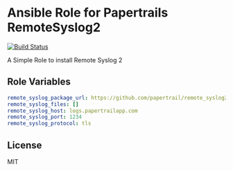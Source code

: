 # Ansible Role for Papertrails RemoteSyslog2

[![Build Status](https://travis-ci.org/mortik/ansible-remote-syslog.png?branch=master)](https://travis-ci.org/mortik/ansible-remote-syslog)

A Simple Role to install Remote Syslog 2

## Role Variables

```yaml
remote_syslog_package_url: https://github.com/papertrail/remote_syslog2/releases/download/v0.13/remote_syslog_linux_amd64.tar.gz
remote_syslog_files: []
remote_syslog_host: logs.papertrailapp.com
remote_syslog_port: 1234
remote_syslog_protocol: tls
```

## License

MIT

